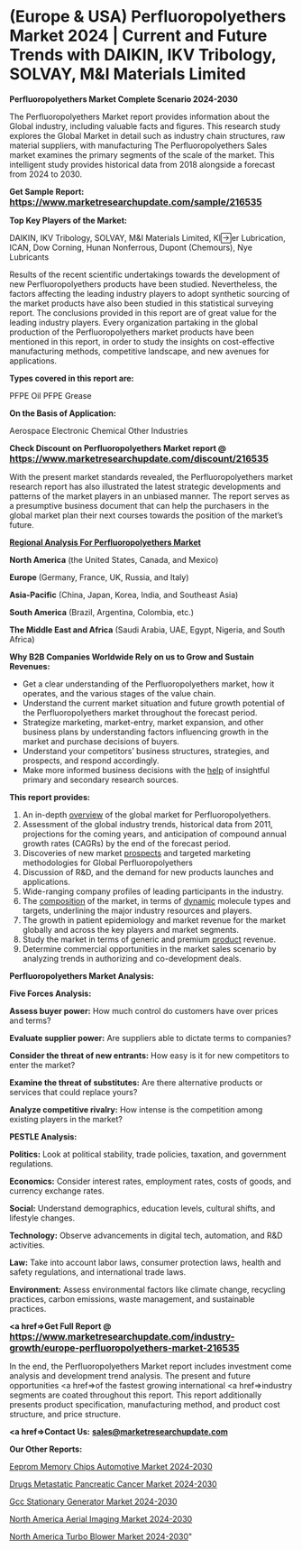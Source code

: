# (Europe & USA) Perfluoropolyethers Market 2024 | Current and Future Trends with DAIKIN, IKV Tribology, SOLVAY, M&I Materials Limited

<strong>Perfluoropolyethers Market Complete Scenario 2024-2030</strong>

The Perfluoropolyethers Market report provides information about the Global industry, including valuable facts and figures. This research study explores the Global Market in detail such as industry chain structures, raw material suppliers, with manufacturing The Perfluoropolyethers Sales market examines the primary segments of the scale of the market. This intelligent study provides historical data from 2018 alongside a forecast from 2024 to 2030.

<strong>Get Sample Report: <a href=https://www.marketresearchupdate.com/sample/216535><font size=3 color=#0000ff>https://www.marketresearchupdate.com/sample/216535</font></a></strong>

<strong>Top Key Players of the Market:</strong>

DAIKIN, IKV Tribology, SOLVAY, M&I Materials Limited, Kler Lubrication, ICAN, Dow Corning, Hunan Nonferrous, Dupont (Chemours), Nye Lubricants

Results of the recent scientific undertakings towards the development of new Perfluoropolyethers products have been studied. Nevertheless, the factors affecting the leading industry players to adopt synthetic sourcing of the market products have also been studied in this statistical surveying report. The conclusions provided in this report are of great value for the leading industry players. Every organization partaking in the global production of the Perfluoropolyethers market products have been mentioned in this report, in order to study the insights on cost-effective manufacturing methods, competitive landscape, and new avenues for applications.

<strong>Types covered in this report are: </strong>

PFPE Oil
PFPE Grease

<strong>On the Basis of Application:</strong>

Aerospace
Electronic
Chemical
Other Industries

<strong>Check Discount on Perfluoropolyethers Market report @ <a href=https://www.marketresearchupdate.com/discount/216535><font size=3 color=#0000ff>https://www.marketresearchupdate.com/discount/216535</font></a></strong>

With the present market standards revealed, the Perfluoropolyethers market research report has also illustrated the latest strategic developments and patterns of the market players in an unbiased manner. The report serves as a presumptive business document that can help the purchasers in the global market plan their next courses towards the position of the market’s future.

<strong><u><b>Regional Analysis For Perfluoropolyethers Market</b></u></strong>

<strong><b>North America</b></strong> (the United States, Canada, and Mexico)

<strong><b>Europe </b></strong>(Germany, France, UK, Russia, and Italy)

<strong><b>Asia-Pacific</b></strong> (China, Japan, Korea, India, and Southeast Asia)

<strong><b>South America</b></strong> (Brazil, Argentina, Colombia, etc.)

<strong><b>The Middle East and Africa</b></strong> (Saudi Arabia, UAE, Egypt, Nigeria, and South Africa)

<strong>Why B2B Companies Worldwide Rely on us to Grow and Sustain Revenues:</strong>
<ul>
  <li>Get a clear understanding of the Perfluoropolyethers market, how it operates, and the various stages of the value chain.</li>
  <li>Understand the current market situation and future growth potential of the Perfluoropolyethers market throughout the forecast period.</li>
  <li>Strategize marketing, market-entry, market expansion, and other business plans by understanding factors influencing growth in the market and purchase decisions of buyers.</li>
  <li>Understand your competitors’ business structures, strategies, and prospects, and respond accordingly.</li>
  <li>Make more informed business decisions with the <a href=ASDF991299>help</a> of insightful primary and secondary research sources.</li>
</ul>
<strong>This report provides:</strong>
<ol>
  <li>An in-depth <a href=>overview</a> of the global market for Perfluoropolyethers.</li>
  <li>Assessment of the global industry trends, historical data from 2011, projections for the coming years, and anticipation of compound annual growth rates (CAGRs) by the end of the forecast period.</li>
  <li>Discoveries of new market <a href=>prospects</a> and targeted marketing methodologies for Global Perfluoropolyethers</li>
  <li>Discussion of R&amp;D, and the demand for new products launches and applications.</li>
  <li>Wide-ranging company profiles of leading participants in the industry.</li>
  <li>The <a href=ASDF881288>composition</a> of the market, in terms of <a href=>dynamic</a> molecule types and targets, underlining the major industry resources and players.</li>
  <li>The growth in patient epidemiology and market revenue for the market globally and across the key players and market segments.</li>
  <li>Study the market in terms of generic and premium <a href=>product</a> revenue.</li>
  <li>Determine commercial opportunities in the market sales scenario by analyzing trends in authorizing and co-development deals.</li>
</ol>

<strong>Perfluoropolyethers Market Analysis:</strong>

<strong>Five Forces Analysis:</strong>

<strong>Assess buyer power:</strong> How much control do customers have over prices and terms?

<strong>Evaluate supplier power:</strong> Are suppliers able to dictate terms to companies?

<strong>Consider the threat of new entrants:</strong> How easy is it for new competitors to enter the market?

<strong>Examine the threat of substitutes:</strong> Are there alternative products or services that could replace yours?

<strong>Analyze competitive rivalry:</strong> How intense is the competition among existing players in the market?

<strong>PESTLE Analysis:</strong>

<strong>Politics:</strong> Look at political stability, trade policies, taxation, and government regulations.

<strong>Economics:</strong> Consider interest rates, employment rates, costs of goods, and currency exchange rates.

<strong>Social:</strong> Understand demographics, education levels, cultural shifts, and lifestyle changes.

<strong>Technology:</strong> Observe advancements in digital tech, automation, and R&D activities.

<strong>Law:</strong> Take into account labor laws, consumer protection laws, health and safety regulations, and international trade laws.

<strong>Environment:</strong> Assess environmental factors like climate change, recycling practices, carbon emissions, waste management, and sustainable practices.

<strong><a href=>Get Full Report</a> @ <a href=https://www.marketresearchupdate.com/industry-growth/europe-perfluoropolyethers-market-216535><font size=3 color=#0000ff>https://www.marketresearchupdate.com/industry-growth/europe-perfluoropolyethers-market-216535</font></a></strong>

In the end, the Perfluoropolyethers Market report includes investment come analysis and development trend analysis. The present and future opportunities <a href=>of</a> the fastest growing international <a href=>industry</a> segments are coated throughout this report. This report additionally presents product specification, manufacturing method, and product cost structure, and price structure.

<strong><a href=><strong>Contact Us:</strong></a></strong>
<strong>sales@marketresearchupdate.com</strong>

<strong>Our Other Reports:</strong>

<a href=https://www.linkedin.com/pulse/eeprom-memory-chips-automotive-market-2023-2029>Eeprom Memory Chips Automotive Market 2024-2030</a>

<a href=https://www.linkedin.com/pulse/drugs-metastatic-pancreatic-cancer-market-sizing>Drugs Metastatic Pancreatic Cancer Market 2024-2030</a>

<a href=https://www.linkedin.com/pulse/gcc-stationary-generator-market-research-report>Gcc Stationary Generator Market 2024-2030</a>

<a href=https://www.linkedin.com/pulse/north-america-aerial-imaging-market-2030-veytf/>North America Aerial Imaging Market 2024-2030</a>

<a href=https://www.linkedin.com/pulse/north-america-turbo-blower-market-trends-hpelc/>North America Turbo Blower Market 2024-2030</a>"
